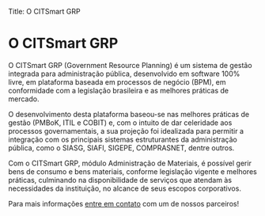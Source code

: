 Title: O CITSmart GRP

# O CITSmart GRP

O CITSmart GRP (Government Resource Planning) é um sistema de gestão integrada para administração pública, desenvolvido em software 100% livre, em plataforma baseada em processos de negócio (BPM), em conformidade com a legislação brasileira e as melhores práticas de mercado.

O desenvolvimento desta plataforma baseou-se nas melhores práticas de gestão (PMBoK, ITIL e COBIT) e, com o intuito de dar celeridade aos processos governamentais, a sua projeção foi idealizada para permitir a integração com os principais sistemas estruturantes da administração pública, como o SIASG, SIAFI, SIGEPE, COMPRASNET, dentre outros.

Com o CITSmart GRP, módulo Administração de Materiais, é possível gerir bens de consumo e bens materiais, conforme legislação vigente e melhores práticas, culminando na disponibilidade de serviços que atendam às necessidades da instituição, no alcance de seus escopos corporativos.

Para mais informações [entre em contato][1] com um de nossos parceiros!

[1]:http://www.citsmart.com/parceiros/?lang=pt-br
